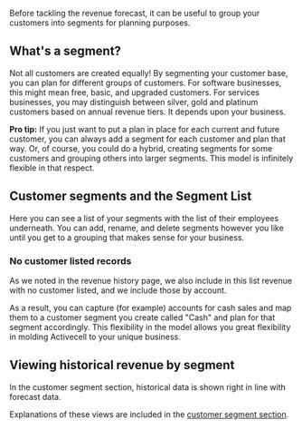 Before tackling the revenue forecast, it can be useful to group your customers into segments for planning purposes.

## What's a segment?

Not all customers are created equally! By segmenting your customer base, you can plan for different groups of customers. For software businesses, this might mean free, basic, and upgraded customers. For services businesses, you may distinguish between silver, gold and platinum customers based on annual revenue tiers. It depends upon your business.

<aside>
  <strong>Pro tip:</strong> If you just want to put a plan in place for each current and future customer, you can always add a segment for each customer and plan that way. Or, of course, you could do a hybrid, creating segments for some customers and grouping others into larger segments. This model is infinitely flexible in that respect.
</aside>

## Customer segments and the Segment List

<!-- screenshot -->

Here you can see a list of your segments with the list of their employees underneath. You can add, rename, and delete segments however you like until you get to a grouping that makes sense for your business.

### No customer listed records

As we noted in the revenue history page, we also include in this list revenue with no customer listed, and we include those by account.

As a result, you can capture (for example) accounts for cash sales and map them to a customer segment you create called "Cash" and plan for that segment accordingly. This flexibility in the model allows you great flexibility in molding Activecell to your unique business.

## Viewing historical revenue by segment

In the customer segment section, historical data is shown right in line with forecast data.

<!-- screenshot -->

Explanations of these views are included in the [customer segment section]().